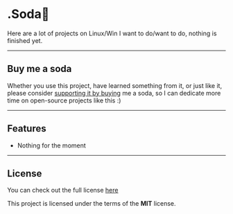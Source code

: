 # .Soda🥤
<!--[![GitHub Stars](https://img.shields.io/github/stars/IgorAntun/node-chat.svg)](https://github.com/IgorAntun/node-chat/stargazers) [![GitHub Issues](https://img.shields.io/github/issues/IgorAntun/node-chat.svg)](https://github.com/IgorAntun/node-chat/issues) [![Current Version](https://img.shields.io/badge/version-0.0.1-green.svg)](https://github.com/IgorAntun/node-chat) [![Live Demo](https://img.shields.io/badge/demo-offline-green.svg)](https://igorantun.com/chat)-->

Here are a lot of projects on Linux/Win I want to do/want to do, nothing is finished yet.


---
## Buy me a soda

Whether you use this project, have learned something from it, or just like it, please consider [supporting it by buying](https://www.patreon.com/kagamiie) me a soda, so I can dedicate more time on open-source projects like this :)


---

## Features
- Nothing for the moment
<!--
.
![User Features](http://i.imgur.com/WbF1fi2.png)

.
![Admin Features](http://i.imgur.com/xQFaadt.png)


#### There are 3 admin levels:
- **Helper:** Can delete chat messages
- **Moderator:** The above plus the ability to kick and ban users
- **Administrator:** All the above plus send global alerts and promote/demote users

---


## Setup
Clone this repo to your desktop and run `npm install` to install all the dependencies.

You might want to look into `config.json` to make change the port you want to use and set up a SSL certificate.

---

## Usage
After you clone this repo to your desktop, go to its root directory and run `npm install` to install its dependencies.

Once the dependencies are installed, you can run  `npm start` to start the application. You will then be able to access it at localhost:3000

To give yourself administrator permissions on the chat, you will have to type `/role [your-name]` in the app console.
-->
---

## License
You can check out the full license [here](https://github.com/Kagamiie/.atom/blob/main/LICENSE.md)

This project is licensed under the terms of the **MIT** license.
